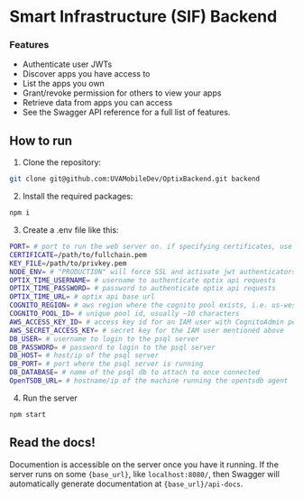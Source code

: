 # Smart Infrastructure (SIF) Backend

### Features

- Authenticate user JWTs
- Discover apps you have access to
- List the apps you own
- Grant/revoke permission for others to view your apps
- Retrieve data from apps you can access
- See the Swagger API reference for a full list of features.


## How to run
1. Clone the repository:
```sh
git clone git@github.com:UVAMobileDev/OptixBackend.git backend
```

2. Install the required packages:
```sh
npm i
```

3. Create a .env file like this:
```sh
PORT= # port to run the web server on. if specifying certificates, use 443
CERTIFICATE=/path/to/fullchain.pem
KEY_FILE=/path/to/privkey.pem
NODE_ENV= # "PRODUCTION" will force SSL and activate jwt authenticators, "DEVELOPMENT" will not
OPTIX_TIME_USERNAME= # username to authenticate optix api requests
OPTIX_TIME_PASSWORD= # password to authenticate optix api requests
OPTIX_TIME_URL= # optix api base url
COGNITO_REGION= # aws region where the cognito pool exists, i.e. us-west-1
COGNITO_POOL_ID= # unique pool id, usually ~10 characters
AWS_ACCESS_KEY_ID= # access key id for an IAM user with CognitoAdmin permissions
AWS_SECRET_ACCESS_KEY= # secret key for the IAM user mentioned above
DB_USER= # username to login to the psql server
DB_PASSWORD= # password to login to the psql server
DB_HOST= # host/ip of the psql server
DB_PORT= # port where the psql server is running
DB_DATABASE= # name of the psql db to attach to once connected
OpenTSDB_URL= # hostname/ip of the machine running the opentsdb agent
```

4. Run the server
```sh
npm start
```

## Read the docs!

Documention is accessible on the server once you have it running. If the server runs on some `{base_url}`, like `localhost:8080/`, then Swagger will automatically generate documentation at `{base_url}/api-docs`.
